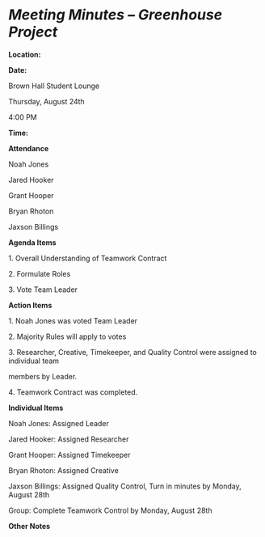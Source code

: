 ﻿<a name="br1"></a> 

# *Meeting Minutes – Greenhouse Project*

**Location:**

**Date:**

Brown Hall Student Lounge

Thursday, August 24th

4:00 PM

**Time:**

**Attendance**

Noah Jones

Jared Hooker

Grant Hooper

Bryan Rhoton

Jaxson Billings

**Agenda Items**

1\. Overall Understanding of Teamwork Contract

2\. Formulate Roles

3\. Vote Team Leader

**Action Items**

1\. Noah Jones was voted Team Leader

2\. Majority Rules will apply to votes

3\. Researcher, Creative, Timekeeper, and Quality Control were assigned to individual team

members by Leader.

4\. Teamwork Contract was completed.

**Individual Items**

Noah Jones: Assigned Leader

Jared Hooker: Assigned Researcher

Grant Hooper: Assigned Timekeeper

Bryan Rhoton: Assigned Creative

Jaxson Billings: Assigned Quality Control, Turn in minutes by Monday, August 28th

Group: Complete Teamwork Control by Monday, August 28th

**Other Notes**

